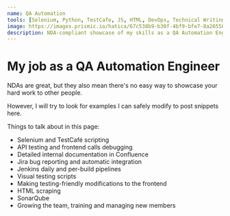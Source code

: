 ```yaml
---
name: QA Automation
tools: [Selenium, Python, TestCafe, JS, HTML, DevOps, Technical Writing, and more]
image: https://images.prismic.io/hatica/67c538b9-b30f-4bf9-bfe7-8a265581a393_Jenkins+Jira+Integration.png?auto=compress,format&rect=0,0,1800,1151&w=1200&h=767
description: NDA-compliant showcase of my skills as a QA Automation Engineer.
---
```


# My job as a QA Automation Engineer

NDAs are great, but they also mean there's no easy way to showcase your hard work to other people.

However, I will try to look for examples I can safely modify to post snippets here.

Things to talk about in this page:
* Selenium and TestCafé scripting
* API testing and frontend calls debugging
* Detailed internal documentation in Confluence
* Jira bug reporting and automatic integration
* Jenkins daily and per-build pipelines
* Visual testing scripts
* Making testing-friendly modifications to the frontend
* HTML scraping
* SonarQube
* Growing the team, training and managing new members